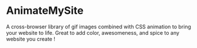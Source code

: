 # AnimateMySite
A cross-browser library of gif images combined with CSS animation to bring your website to life. Great to add color, awesomeness, and spice to any website you create !
